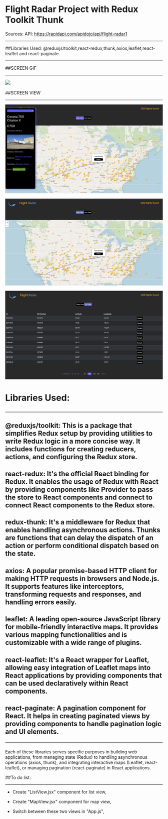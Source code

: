 # Flight Radar Project with Redux Toolkit Thunk

Sources: API: https://rapidapi.com/apidojo/api/flight-radar1<hr>

##Libraries Used: @reduxjs/toolkit,react-redux,thunk,axios,leaflet,react-leaflet and react-paginate.<hr>

##SCREEN GIF <hr>

![](/public/images/flight.gif)


##SCREEN VIEW <hr>

![](/public/images/fradar1.png)

![](/public/images/fradar2.png)

![](/public/images/fradar3.png)


# Libraries Used:<hr>

## @reduxjs/toolkit: This is a package that simplifies Redux setup by providing utilities to write Redux logic in a more concise way. It includes functions for creating reducers, actions, and configuring the Redux store.


## react-redux: It's the official React binding for Redux. It enables the usage of Redux with React by providing components like Provider to pass the store to React components and connect to connect React components to the Redux store.


## redux-thunk: It's a middleware for Redux that enables handling asynchronous actions. Thunks are functions that can delay the dispatch of an action or perform conditional dispatch based on the state.


## axios: A popular promise-based HTTP client for making HTTP requests in browsers and Node.js. It supports features like interceptors, transforming requests and responses, and handling errors easily.

## leaflet: A leading open-source JavaScript library for mobile-friendly interactive maps. It provides various mapping functionalities and is customizable with a wide range of plugins.

## react-leaflet: It's a React wrapper for Leaflet, allowing easy integration of Leaflet maps into React applications by providing components that can be used declaratively within React components.

## react-paginate: A pagination component for React. It helps in creating paginated views by providing components to handle pagination logic and UI elements.<hr>

Each of these libraries serves specific purposes in building web applications, from managing state (Redux) to handling asynchronous operations (axios, thunk), and integrating interactive maps (Leaflet, react-leaflet), or managing pagination (react-paginate) in React applications.

<!-- # The bottom left latitude and longitude of the bounding box : 32.174446, -116.323115 
# The top right latitude and longitude of the bounding box : 52.614689, -56.699125 -->

##To do list:<hr>

- Create "ListView.jsx" component for list view,

- Create "MapView.jsx" component for map view,

- Switch between these two views in "App.js",
